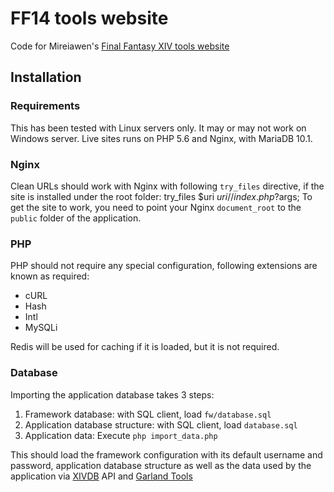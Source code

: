 # FF14 tools website

Code for Mireiawen's [Final Fantasy XIV tools website](https://ff14.mireiawen.net/)

## Installation

### Requirements
This has been tested with Linux servers only. It may or may not work on Windows server. Live sites runs on PHP 5.6 and Nginx, with MariaDB 10.1.

### Nginx
Clean URLs should work with Nginx with following `try_files` directive, if the site is installed under the root folder:
    try_files $uri $uri/ /index.php?$args;
To get the site to work, you need to point your Nginx `document_root` to the `public` folder of the application.

### PHP
PHP should not require any special configuration, following extensions are known as required:
 - cURL
 - Hash
 - Intl
 - MySQLi

Redis will be used for caching if it is loaded, but it is not required.

### Database
Importing the application database takes 3 steps:
 1. Framework database: with SQL client, load `fw/database.sql`
 2. Application database structure: with SQL client, load `database.sql`
 3. Application data: Execute `php import_data.php`

This should load the framework configuration with its default username and password, application database structure as well as the data used by the application via [XIVDB](http://xivdb.com/) API and [Garland Tools](http://garlandtools.org/)
